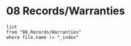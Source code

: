 # 08 Records/Warranties

```dataview
list
from "08_Records/Warranties"
where file.name != "_index"
```
